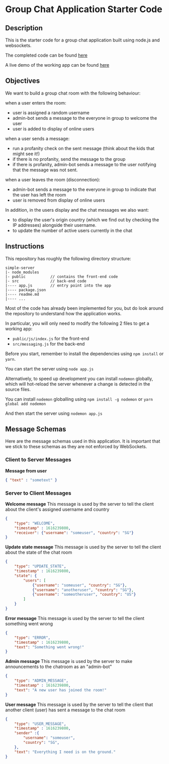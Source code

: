 # Group Chat Application Starter Code

## Description
This is the starter code for a group chat application built using node.js and websockets.

The completed code can be found [here](https://github.com/realtime-apps-iap/chat-app)

A live demo of the working app can be found [here](https://rtwa-iap-chat-app.herokuapp.com/)

## Objectives
We want to build a group chat room with the following behaviour:

when a user enters the room:

- user is assigned a random username
- admin-bot sends a message to the everyone in group to welcome the user
- user is added to display of online users

when a user sends a message:

- run a profanity check on the sent message (think about the kids that might see it!)
- if there is no profanity, send the message to the group
- if there is profanity, admin-bot sends a message to the user notifying that the message was not sent.

when a user leaves the room (disconnection):

- admin-bot sends a message to the everyone in group to indicate that the user has left the room
- user is removed from display of online users

In addition, in the users display and the chat messages we also want:

- to display the user's origin country (which we find out by checking the IP addresses) alongside their username.
- to update the number of active users currently in the chat

## Instructions

This repository has roughly the following directory structure:

```
simple-server
|- node_modules
|- public           // contains the front-end code
|- src              // back-end code
|---- app.js        // entry point into the app
|---- package.json
|---- readme.md
|---- ...
```

Most of the code has already been implemented for you, but do look around the repository to understand how the application works.

In particular, you will only need to modify the following 2 files to get a working app:
-   `public/js/index.js` for the front-end
-   `src/messaging.js` for the back-end

Before you start, remember to install the dependencies using `npm install` or `yarn`.

You can start the server using `node app.js`

Alternatively, to speed up development you can install `nodemon` globally, which will hot-reload the server whenever a change is detected in the source files.

You can install `nodemon` globalling using `npm install -g nodemon` or `yarn global add nodemon`

And then start the server using `nodemon app.js`


## Message Schemas
Here are the message schemas used in this application. It is important that we stick to these schemas as they are not enforced by WebSockets.

### Client to Server Messages
**Message from user**
```json
{ "text" : "sometext" }
```

### Server to Client Messages
**Welcome message**
This message is used by the server to tell the client about the client's assigned username and country
```json
{
    "type": "WELCOME",
    "timestamp" : 1616239800,
    "receiver": {"username": "someuser", "country": "SG"}
}
```

**Update state message**
This message is used by the server to tell the client about the state of the chat room
```json
{
    "type": "UPDATE_STATE",
    "timestamp" : 1616239800,
    "state": {
        "users": [
            {"username": "someuser", "country": "SG"},
            {"username": "anotheruser", "country": "SG"},
            {"username": "someotheruser", "country": "US"}
        ]
    }
}
```

**Error message**
This message is used by the server to tell the client something went wrong
```json
{
    "type": "ERROR",
    "timestamp" : 1616239800,
    "text": "Something went wrong!"
}
```

**Admin message**
This message is used by the server to make announcements to the chatroom as an "admin-bot"
```json
{
    "type": "ADMIN_MESSAGE",
    "timestamp" : 1616239800,
    "text": "A new user has joined the room!"
}
```

**User message**
This message is used by the server to tell the client that another client (user) has sent a message to the chat room
```json
{
    "type": "USER_MESSAGE",
    "timestamp" : 1616239800,
    "sender" :{
        "username": "someuser",
        "country": "SG",
    },
    "text": "Everything I need is on the ground."
}
```


